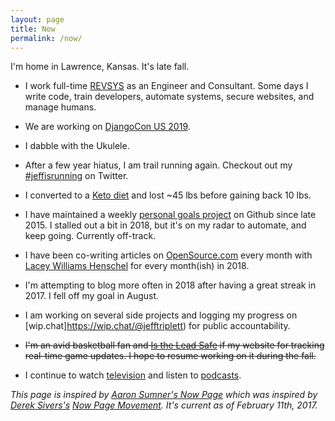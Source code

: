 ```yaml
---
layout: page
title: Now
permalink: /now/
---
```


I'm home in Lawrence, Kansas. It's late fall.

- I work full-time [REVSYS][] as an Engineer and Consultant. Some days I write code, train developers, automate systems, secure websites, and manage humans.

- We are working on [DjangoCon US 2019][].

- I dabble with the Ukulele.

- After a few year hiatus, I am trail running again. Checkout out my [#jeffisrunning](https://twitter.com/search?q=%23jeffisrunning&src=typd) on Twitter.

- I converted to a [Keto diet][] and lost ~45 lbs before gaining back 10 lbs.

- I have maintained a weekly [personal goals project][] on Github since late 2015. I stalled out a bit in 2018, but it's on my radar to automate, and keep going. Currently off-track.

- I have been co-writing articles on [OpenSource.com](https://opensource.com/users/jefftriplett) every month with [Lacey Williams Henschel](https://opensource.com/users/laceynwilliams) for every month(ish) in 2018.

- I'm attempting to blog more often in 2018 after having a great streak in 2017. I fell off my goal in August.

- I am working on several side projects and logging my progress on [wip.chat]https://wip.chat/@jefftriplett) for public accountability.

- ~~I'm an avid basketball fan and [Is the Lead Safe][] if my website for tracking real-time game updates. I hope to resume working on it during the fall.~~

- I continue to watch [television][] and listen to [podcasts][].

*This page is inspired by [Aaron Sumner's Now Page][] which was inspired by [Derek Sivers's][Derek Sivers] [Now Page Movement][]. It's current as of February 11th, 2017.*

[Aaron Sumner's Now Page]: http://aaronsumner.com/pages/now.html
[Derek Sivers]: https://sivers.org/now
[DjangoCon US 2019]: https://2019.djangocon.us/
[Is the Lead Safe]: http://www.istheleadsafe.com/
[Keto diet]: https://www.reddit.com/r/keto/wiki/keto_in_a_nutshell
[Now Page Movement]: http://nownownow.com/about
[personal goals project]: https://github.com/jefftriplett/personal-goals
[podcasts]: https://github.com/jefftriplett/personal-goals/blob/master/content-list/podcasts.md
[RevSys]: https://www.revsys.com/
[television]: https://github.com/jefftriplett/personal-goals/blob/master/content-list/television.md
